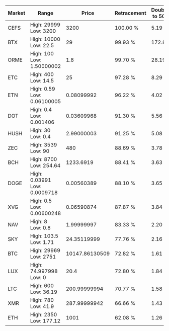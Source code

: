 | Market | Range | Price| Retracement | Doubles to 50% |
| --- | --- | --- | --- | --- |
| CEFS | High: 29999<br />Low: 3200 | 3200 | 100.00 % | 5.19 |
| BTX | High: 10000<br />Low: 22.5 | 29 | 99.93 % | 172.80 |
| ORME | High: 100<br />Low: 1.50000002 | 1.8 | 99.70 % | 28.19 |
| ETC | High: 400<br />Low: 14.5 | 25 | 97.28 % | 8.29 |
| ETN | High: 0.59<br />Low: 0.06100005 | 0.08099992 | 96.22 % | 4.02 |
| DOT | High: 0.4<br />Low: 0.001406 | 0.03609968 | 91.30 % | 5.56 |
| HUSH | High: 30<br />Low: 0.4 | 2.99000003 | 91.25 % | 5.08 |
| ZEC | High: 3539<br />Low: 90 | 480 | 88.69 % | 3.78 |
| BCH | High: 8700<br />Low: 254.64 | 1233.6919 | 88.41 % | 3.63 |
| DOGE | High: 0.03991<br />Low: 0.0009718 | 0.00560389 | 88.10 % | 3.65 |
| XVG | High: 0.5<br />Low: 0.00600248 | 0.06590874 | 87.87 % | 3.84 |
| NAV | High: 8<br />Low: 0.8 | 1.99999997 | 83.33 % | 2.20 |
| SKY | High: 103.5<br />Low: 1.71 | 24.35119999 | 77.76 % | 2.16 |
| BTC | High: 29969<br />Low: 2751 | 10147.86130509 | 72.82 % | 1.61 |
| LUX | High: 74.997998<br />Low: 0 | 20.4 | 72.80 % | 1.84 |
| LTC | High: 600<br />Low: 36.19 | 200.99999994 | 70.77 % | 1.58 |
| XMR | High: 780<br />Low: 41.9 | 287.99999942 | 66.66 % | 1.43 |
| ETH | High: 2350<br />Low: 177.12 | 1001 | 62.08 % | 1.26 |
